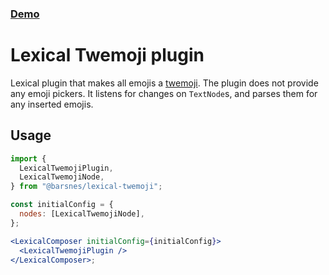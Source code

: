 ### [Demo](https://lexical-twemoji.barsnes.dev/)

# Lexical Twemoji plugin

Lexical plugin that makes all emojis a [twemoji](https://twemoji.twitter.com/content/twemoji-twitter/en.html).
The plugin does not provide any emoji pickers. It listens for changes on `TextNode`s, and parses them for any inserted emojis.

## Usage

```jsx
import {
  LexicalTwemojiPlugin,
  LexicalTwemojiNode,
} from "@barsnes/lexical-twemoji";

const initialConfig = {
  nodes: [LexicalTwemojiNode],
};

<LexicalComposer initialConfig={initialConfig}>
  <LexicalTwemojiPlugin />
</LexicalComposer>;
```
